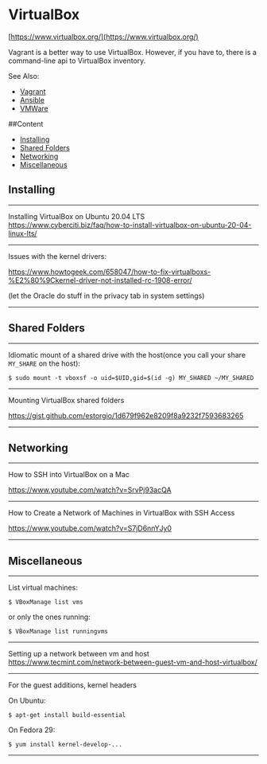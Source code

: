 # VirtualBox

[https://www.virtualbox.org/](https://www.virtualbox.org/)  

Vagrant is a better way to use VirtualBox. However, if you have to,
there is a command-line api to VirtualBox inventory.

See Also:
  - [Vagrant](Vagrant.md)
  - [Ansible](Ansible.md)
  - [VMWare](VMWare.md)

##Content

 - [Installing](VirtualBox.md#installing)
 - [Shared Folders](VirtualBox.md#shared-folders)
 - [Networking](VirtualBox.md#Networking)
 - [Miscellaneous](VirtualBox.md#miscellaneous)

## Installing

---

Installing VirtualBox on Ubuntu 20.04 LTS
https://www.cyberciti.biz/faq/how-to-install-virtualbox-on-ubuntu-20-04-linux-lts/

---

Issues with the kernel drivers:

https://www.howtogeek.com/658047/how-to-fix-virtualboxs-%E2%80%9Ckernel-driver-not-installed-rc-1908-error/

(let the Oracle do stuff in the privacy tab in system settings)

---

## Shared Folders

---

Idiomatic mount of a shared drive with the host(once you call your share `MY_SHARE` on the host):

    $ sudo mount -t vboxsf -o uid=$UID,gid=$(id -g) MY_SHARED ~/MY_SHARED

---

Mounting VirtualBox shared folders

https://gist.github.com/estorgio/1d679f962e8209f8a9232f7593683265




---

## Networking

---

How to SSH into VirtualBox on a Mac

https://www.youtube.com/watch?v=SrvPj93acQA

---

How to Create a Network of Machines in VirtualBox with SSH Access

https://www.youtube.com/watch?v=S7jD6nnYJy0

---

## Miscellaneous

---

List virtual machines:

    $ VBoxManage list vms

or only the ones running:

    $ VBoxManage list runningvms

---

Setting up a network between vm and host
https://www.tecmint.com/network-between-guest-vm-and-host-virtualbox/

---

For the guest additions, kernel headers

On Ubuntu:

    $ apt-get install build-essential
    
On Fedora 29:

    $ yum install kernel-develop-...    

---
